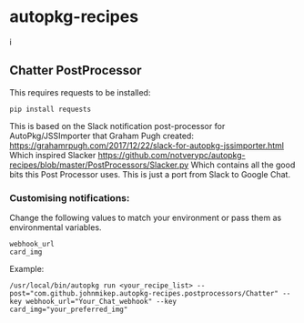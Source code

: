 # autopkg-recipes
i
## Chatter PostProcessor

This requires requests to be installed:
```
pip install requests
```
This is based on the Slack notification post-processor for AutoPkg/JSSImporter that Graham Pugh created:
https://grahamrpugh.com/2017/12/22/slack-for-autopkg-jssimporter.html
Which inspired Slacker https://github.com/notverypc/autopkg-recipes/blob/master/PostProcessors/Slacker.py
Which contains all the good bits this Post Processor uses. 
This is just a port from Slack to Google Chat.

### Customising notifications:
Change the following values to match your environment or pass them as environmental variables.
```
webhook_url
card_img
```

Example:
```
/usr/local/bin/autopkg run <your_recipe_list> --post="com.github.johnmikep.autopkg-recipes.postprocessors/Chatter" --key webhook_url="Your_Chat_webhook" --key card_img="your_preferred_img"
```

